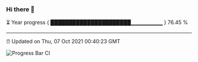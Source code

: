 ### Hi there 👋

⏳ Year progress { ██████████████████████▁▁▁▁▁▁▁▁ } 76.45 %

---

⏰ Updated on Thu, 07 Oct 2021 00:40:23 GMT

![Progress Bar CI](https://github.com/liununu/liununu/workflows/Progress%20Bar%20CI/badge.svg)
